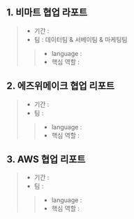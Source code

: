 ## 1. 비마트 협업 라포트
> - 기간 :
> - 팀 : 데이터팀 & 서베이팀 & 마케팅팀
>> - language :
>> - 핵심 역할 : 

## 2. 에즈위메이크 협업 리포트
> - 기간 :
> - 팀 : 
>> - language :
>> - 핵심 역할 :

## 3. AWS 협업 리포트
> - 기간 :
> - 팀 : 
>> - language :
>> - 핵심 역할 :
